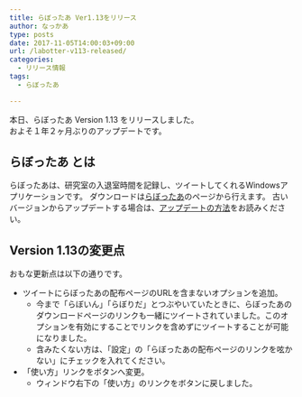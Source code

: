 ```yaml
---
title: らぼったあ Ver1.13をリリース
author: なっかあ
type: posts
date: 2017-11-05T14:00:03+09:00
url: /labotter-v113-released/
categories:
  - リリース情報
tags:
  - らぼったあ

---
```

本日、らぼったあ Version 1.13 をリリースしました。  
およそ１年２ヶ月ぶりのアップデートです。

## らぼったあ とは

らぼったあは、研究室の入退室時間を記録し、ツイートしてくれるWindowsアプリケーションです。
ダウンロードは[らぼったあ](/software/labotter/)のページから行えます。
古いバージョンからアップデートする場合は、[アップデートの方法](/software/labotter/man/update/)をお読みください。

## Version 1.13の変更点

おもな更新点は以下の通りです。

* ツイートにらぼったあの配布ページのURLを含まないオプションを追加。 
    * 今まで「らぼいん」「らぼりだ」とつぶやいていたときに、らぼったあのダウンロードページのリンクも一緒にツイートされていました。このオプションを有効にすることでリンクを含めずにツイートすることが可能になりました。
    * 含みたくない方は、「設定」の「らぼったあの配布ページのリンクを呟かない」にチェックを入れてください。
* 「使い方」リンクをボタンへ変更。 
    * ウィンドウ右下の「使い方」のリンクをボタンに戻しました。
